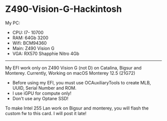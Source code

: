# Z490-Vision-G-Hackintosh

My PC:
- CPU: I7- 10700
- RAM: 64Gb 3200
- Wifi: BCM94360
- Main: Z490 Vision G
- VGA: RX570 Shapphie Nitro 4Gb
____________________
 
My EFI work only on Z490 Vision G (not D) on Catalina, Bigsur and Monterey. Currently, Working on macOS Monterey 12.5 (21G72)


- Before using my EFI, you must use OCAuxiliaryTools to create MLB, UUID, Serial Number and ROM.
- I use iGPU for compute only!
- Don't use any Optane SSD!

To make Intel 255 Lan work on Bigsur and monterey, you will flash the custom fw to this card. I will post it late!
